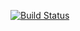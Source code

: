 [![Build Status](https://travis-ci.org/lapsizm/lab04.svg?branch=master)](https://travis-ci.org/lapsizm/lab05)
